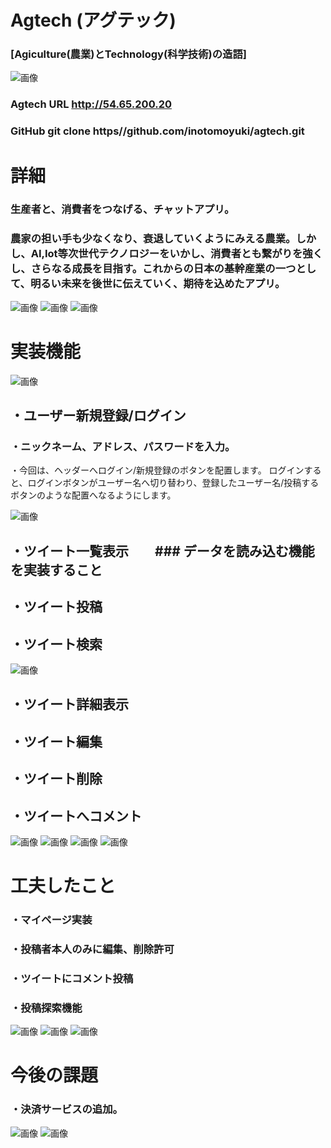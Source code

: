 # Agtech (アグテック)  
### [Agiculture(農業)とTechnology(科学技術)の造語]

![画像](https://encrypted-tbn0.gstatic.com/images?q=tbn%3AANd9GcQWUkrryinpp3nwHELaek25_Ki7ywO0tCes6Q&usqp=CAU)


### Agtech URL **http://54.65.200.20**    
### GitHub **git clone    https//github.com/inotomoyuki/agtech.git**

# 詳細

### 生産者と、消費者をつなげる、チャットアプリ。  
### 農家の担い手も少なくなり、衰退していくようにみえる農業。しかし、AI,Iot等次世代テクノロジーをいかし、消費者とも繋がりを強くし、さらなる成長を目指す。これからの日本の基幹産業の一つとして、明るい未来を後世に伝えていく、期待を込めたアプリ。

![画像](https://encrypted-tbn0.gstatic.com/images?q=tbn%3AANd9GcS8D5t9Lk5WVrS0m18W4etUDEg4bDkC80LscA&usqp=CAU)
![画像](https://encrypted-tbn0.gstatic.com/images?q=tbn%3AANd9GcTv3Caaui4pAyUomuCxwIxYkWXjAaYGiaGkiw&usqp=CAU)
![画像](https://encrypted-tbn0.gstatic.com/images?q=tbn%3AANd9GcRmWP3JyyKNqEuJZtdj4bR5nZM6iN5wWmjqVw&usqp=CAU)

# 実装機能

![画像](https://i.gyazo.com/f566c7a768ee9d89e56f37d3bc109146.gif)
## ・ユーザー新規登録/ログイン  
### ・ニックネーム、アドレス、パスワードを入力。
・今回は、ヘッダーへログイン/新規登録のボタンを配置します。
ログインすると、ログインボタンがユーザー名へ切り替わり、登録したユーザー名/投稿するボタンのような配置へなるようにします。

![画像](https://i.gyazo.com/d244df89370000aad05cc9283f2c1984.gif)
## ・ツイート一覧表示　　### データを読み込む機能を実装すること
## ・ツイート投稿
## ・ツイート検索
![画像](https://i.gyazo.com/f0cc213f2ec07c5cbf15cbc9ddab0246.gif)
## ・ツイート詳細表示
## ・ツイート編集
## ・ツイート削除
## ・ツイートへコメント
![画像](https://encrypted-tbn0.gstatic.com/images?q=tbn%3AANd9GcSr15zQ4KMi5BpfnPUCzGZOumra6px-9EOg0g&usqp=CAU)
![画像](https://encrypted-tbn0.gstatic.com/images?q=tbn%3AANd9GcQCraISnBf-ZLwdRBldWfN3InpQkChFezztMg&usqp=CAU)
![画像](https://encrypted-tbn0.gstatic.com/images?q=tbn%3AANd9GcSbUC8PXjIxVZ5twMLVal_xKR4rccQYyzr7eA&usqp=CAU)
![画像](https://encrypted-tbn0.gstatic.com/images?q=tbn%3AANd9GcSkORfo7Z5wZOfgGF2gYFOABXxZCAUGD6f5kg&usqp=CAU)

# 工夫したこと
### ・マイページ実装     
### ・投稿者本人のみに編集、削除許可    
### ・ツイートにコメント投稿     
### ・投稿探索機能
![画像](https://encrypted-tbn0.gstatic.com/images?q=tbn%3AANd9GcTomHZWRVrgUqeD3liXWKEcAEQn2vzWXQOeHw&usqp=CAU)
![画像](https://encrypted-tbn0.gstatic.com/images?q=tbn%3AANd9GcS5xR5_i-efySL45hMEWO7ELK6QCRsOyrtZZw&usqp=CAU)
![画像](https://encrypted-tbn0.gstatic.com/images?q=tbn%3AANd9GcTomHZWRVrgUqeD3liXWKEcAEQn2vzWXQOeHw&usqp=CAU)
# 今後の課題
### ・決済サービスの追加。 
![画像](https://d1f5hsy4d47upe.cloudfront.net/35/35026fc91177fc4bd56f03a7b71d1beb_t.jpeg)
![画像](https://encrypted-tbn0.gstatic.com/images?q=tbn%3AANd9GcSp9ywP5OTqPNAphElXbZUeI-7y1X3K5fYoLA&usqp=CAU)




